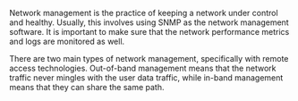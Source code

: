Network management is the practice of keeping a network under control and healthy. Usually, this involves using SNMP as the network management software. It is important to make sure that the network performance metrics and logs are monitored as well.

There are two main types of network management, specifically with remote access technologies. Out-of-band management means that the network traffic never mingles with the user data traffic, while in-band management means that they can share the same path.